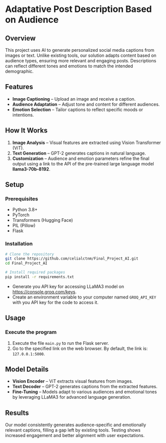 # Adaptative Post Description Based on Audience

## Overview
This project uses AI to generate personalized social media captions from images or text. Unlike existing tools, our solution adapts content based on audience types, ensuring more relevant and engaging posts. Descriptions can reflect different tones and emotions to match the intended demographic.

## Features
- **Image Captioning** – Upload an image and receive a caption.
- **Audience Adaptation** – Adjust tone and content for different audiences.
- **Emotion Selection** – Tailor captions to reflect specific moods or intentions.

## How It Works
1. **Image Analysis** – Visual features are extracted using Vision Transformer (ViT).
2. **Text Generation** – GPT-2 generates captions in natural language.
3. **Customization** – Audience and emotion parameters refine the final output using a link to the API of the pre-trained large language model **llama3-70b-8192**.

## Setup
### Prerequisites
- Python 3.8+
- PyTorch
- Transformers (Hugging Face)
- PIL (Pillow)
- Flask

### Installation
```bash
# Clone the repository
git clone https://github.com/celialctnm/Final_Project_AI.git
cd Final_Project_AI

# Install required packages
pip install -r requirements.txt
```
- Generate you API key for accessing LLaMA3 model on https://console.groq.com/keys.
- Create an environment variable to your computer named `GROQ_API_KEY` with you API key for the code to access it.

## Usage
### Execute the program
1. Execute the file `main.py` to run the Flask server.
2. Go to the specified link on the web browser. By default, the link is: `127.0.0.1:5000`.

## Model Details
- **Vision Encoder** – ViT extracts visual features from images.
- **Text Decoder** – GPT-2 generates captions from the extracted features.
- **Fine-Tuning** – Models adapt to various audiences and emotional tones by leveraging LLaMA3 for advanced language generation.

## Results
Our model consistently generates audience-specific and emotionally relevant captions, filling a gap left by existing tools. Testing shows increased engagement and better alignment with user expectations.